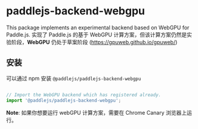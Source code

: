 # paddlejs-backend-webgpu

This package implements an experimental backend based on WebGPU for Paddle.js.
实现了 Paddle.js 的基于 WebGPU 计算方案，但该计算方案仍然是实验阶段，**WebGPU** 仍处于草案阶段 (https://gpuweb.github.io/gpuweb/)

## 安装

可以通过 npm 安装 `@paddlejs/paddlejs-backend-webgpu`


```js

// Import the WebGPU backend which has registered already.
import '@paddlejs/paddlejs-backend-webgpu';

```

**Note**: 如果你想要运行 webGPU 计算方案，需要在 Chrome Canary 浏览器上运行。